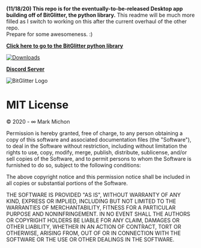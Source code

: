 **(11/18/20) This repo is for the eventually-to-be-released Desktop app building off of BitGlitter, the python library.**
  This readme will be much more filled as I switch to working on this after the current overhaul of the other repo.  
  Prepare for some awesomeness.  :)

**[Click here to go to the BitGlitter python library](https://github.com/MarkMichon1/BitGlitter)**

[![Downloads](https://pepy.tech/badge/bitglitter)](https://pepy.tech/project/bitglitter)

**[Discord Server](https://discord.gg/t9uv2pZ)**

![BitGlitter Logo](https://i.imgur.com/3GJ4bDx.png)


# MIT License
© 2020 - ∞ Mark Michon

Permission is hereby granted, free of charge, to any person obtaining a copy of this software and associated 
documentation files (the "Software"), to deal in the Software without restriction, including without limitation the 
rights to use, copy, modify, merge, publish, distribute, sublicense, and/or sell copies of the Software, and to permit
 persons to whom the Software is furnished to do so, subject to the following conditions:

The above copyright notice and this permission notice shall be included in all copies or substantial portions of the 
Software.

THE SOFTWARE IS PROVIDED "AS IS", WITHOUT WARRANTY OF ANY KIND, EXPRESS OR IMPLIED, INCLUDING BUT NOT LIMITED TO THE 
WARRANTIES OF MERCHANTABILITY, FITNESS FOR A PARTICULAR PURPOSE AND NONINFRINGEMENT. IN NO EVENT SHALL THE AUTHORS OR 
COPYRIGHT HOLDERS BE LIABLE FOR ANY CLAIM, DAMAGES OR OTHER LIABILITY, WHETHER IN AN ACTION OF CONTRACT, TORT OR 
OTHERWISE, ARISING FROM, OUT OF OR IN CONNECTION WITH THE SOFTWARE OR THE USE OR OTHER DEALINGS IN THE SOFTWARE.
